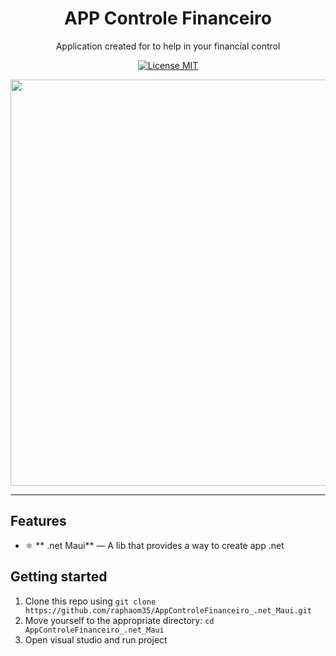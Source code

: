 <h1 align="center">
  APP Controle Financeiro
<br>
</h1>

<p align="center">
Application created for to help in your financial control
</p>

<p align="center">
  <a href="https://opensource.org/licenses/MIT">
    <img src="https://img.shields.io/badge/License-MIT-blue.svg" alt="License MIT">
  </a>
</p>

<div align="center">
<img src="/controlefinanceiro.gif" width="550" height="650" />

</div>

<hr />

## Features

- ⚛️ ** .net Maui** — A lib that provides a way to create app .net

## Getting started

1. Clone this repo using `git clone https://github.com/raphaom35/AppControleFinanceiro_.net_Maui.git`
2. Move yourself to the appropriate directory: `cd AppControleFinanceiro_.net_Maui`<br />
3. Open visual studio and run project

